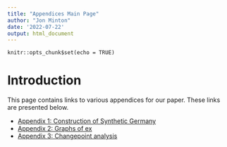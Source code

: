 ```yaml
---
title: "Appendices Main Page"
author: "Jon Minton"
date: '2022-07-22'
output: html_document
---
```


```{r setup, include=FALSE}
knitr::opts_chunk$set(echo = TRUE)
```

# Introduction

This page contains links to various appendices for our paper. These links are presented below. 

- [Appendix 1: Construction of Synthetic Germany](https://htmlpreview.github.io?https://raw.githubusercontent.com/JonMinton/change-in-ex/main/appendices/life_expectancy_trends.html)
- [Appendix 2: Graphs of ex]()
- [Appendix 3: Changepoint analysis]()
